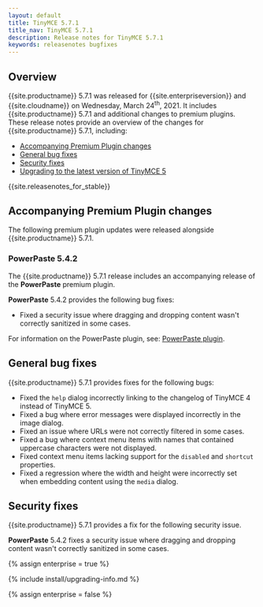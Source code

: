 ```yaml
---
layout: default
title: TinyMCE 5.7.1
title_nav: TinyMCE 5.7.1
description: Release notes for TinyMCE 5.7.1
keywords: releasenotes bugfixes
---
```


## Overview

{{site.productname}} 5.7.1 was released for {{site.enterpriseversion}} and {{site.cloudname}} on Wednesday, March 24<sup>th</sup>, 2021. It includes {{site.productname}} 5.7.1 and additional changes to premium plugins. These release notes provide an overview of the changes for {{site.productname}} 5.7.1, including:

- [Accompanying Premium Plugin changes](#accompanyingpremiumpluginchanges)
- [General bug fixes](#generalbugfixes)
- [Security fixes](#securityfixes)
- [Upgrading to the latest version of TinyMCE 5](#upgradingtothelatestversionoftinymce5)

{{site.releasenotes_for_stable}}

## Accompanying Premium Plugin changes

The following premium plugin updates were released alongside {{site.productname}} 5.7.1.

### PowerPaste 5.4.2

The {{site.productname}} 5.7.1 release includes an accompanying release of the **PowerPaste** premium plugin.

**PowerPaste** 5.4.2 provides the following bug fixes:

* Fixed a security issue where dragging and dropping content wasn't correctly sanitized in some cases.

For information on the PowerPaste plugin, see: [PowerPaste plugin]({{site.baseurl}}/plugins/premium/powerpaste/).

## General bug fixes

{{site.productname}} 5.7.1 provides fixes for the following bugs:

* Fixed the `help` dialog incorrectly linking to the changelog of TinyMCE 4 instead of TinyMCE 5.
* Fixed a bug where error messages were displayed incorrectly in the image dialog.
* Fixed an issue where URLs were not correctly filtered in some cases.
* Fixed a bug where context menu items with names that contained uppercase characters were not displayed.
* Fixed context menu items lacking support for the `disabled` and `shortcut` properties.
* Fixed a regression where the width and height were incorrectly set when embedding content using the `media` dialog.

## Security fixes

{{site.productname}} 5.7.1 provides a fix for the following security issue.

**PowerPaste** 5.4.2 fixes a security issue where dragging and dropping content wasn't correctly sanitized in some cases.

{% assign enterprise = true %}

{% include install/upgrading-info.md %}

{% assign enterprise = false %}
